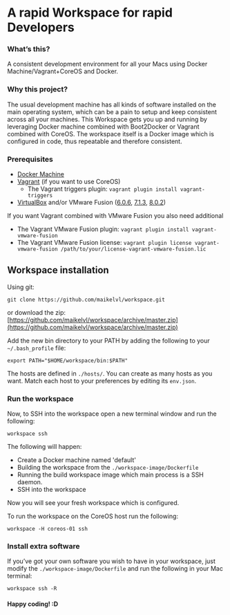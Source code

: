 # A rapid Workspace for rapid Developers

### What’s this?
A consistent development environment for all your Macs using Docker Machine/Vagrant+CoreOS and Docker.

### Why this project?
The usual development machine has all kinds of software installed on the main operating system, which can be a pain to setup and keep consistent across all your machines. This Workspace gets you up and running by leveraging Docker machine combined with Boot2Docker or Vagrant combined with CoreOS. The workspace itself is a Docker image which is configured in code, thus repeatable and therefore consistent.

### Prerequisites

- [Docker Machine](https://docs.docker.com/machine/install-machine/)
- [Vagrant](https://www.vagrantup.com/downloads.html) (if you want to use CoreOS)
    - The Vagrant triggers plugin: `vagrant plugin install vagrant-triggers`
- [VirtualBox](https://www.virtualbox.org/wiki/Downloads) and/or VMware Fusion ([6.0.6](https://download3.vmware.com/software/fusion/file/VMware-Fusion-6.0.6-2684343.dmg), [7.1.3](https://download3.vmware.com/software/fusion/file/VMware-Fusion-7.1.3-3204469.dmg), [8.0.2](https://download3.vmware.com/software/fusion/file/VMware-Fusion-8.0.2-3164312.dmg))

If you want Vagrant combined with VMware Fusion you also need additional
- The Vagrant VMware Fusion plugin: `vagrant plugin install vagrant-vmware-fusion`
- The Vagrant VMware Fusion license: `vagrant plugin license vagrant-vmware-fusion /path/to/your/license-vagrant-vmware-fusion.lic`

## Workspace installation

Using git:

    git clone https://github.com/maikelvl/workspace.git

or download the zip: [https://github.com/maikelvl/workspace/archive/master.zip](https://github.com/maikelvl/workspace/archive/master.zip)

Add the new bin directory to your PATH by adding the following to your `~/.bash_profile` file:

    export PATH="$HOME/workspace/bin:$PATH"

The hosts are defined in `./hosts/`. You can create as many hosts as you want.
Match each host to your preferences by editing its `env.json`.

### Run the workspace
Now, to SSH into the workspace open a new terminal window and run the following:

    workspace ssh

The following will happen:
- Create a Docker machine named 'default'
- Building the workspace from the `./workspace-image/Dockerfile`
- Running the build workspace image which main process is a SSH daemon.
- SSH into the workspace

Now you will see your fresh workspace which is configured.

To run the workspace on the CoreOS host run the following:

    workspace -H coreos-01 ssh


### Install extra software
If you’ve got your own software you wish to have in your workspace, just modify the `./workspace-image/Dockerfile` and run the following in your Mac terminal:

	workspace ssh -R

#### Happy coding! :D
